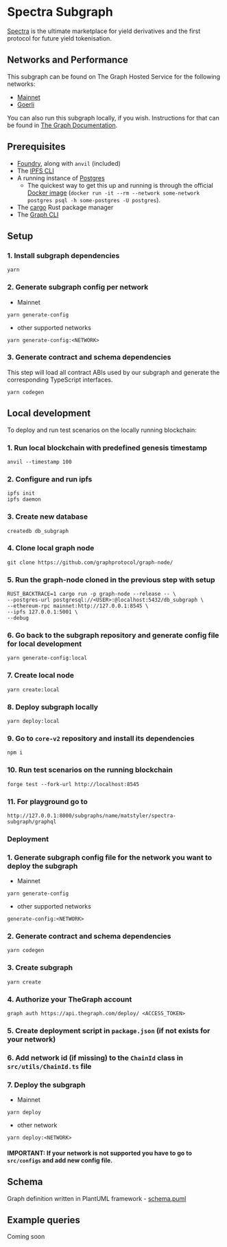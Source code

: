 # Spectra Subgraph

[Spectra](https://www.spectra.finance/) is the ultimate marketplace for yield derivatives and the first protocol for future yield tokenisation.

## Networks and Performance

This subgraph can be found on The Graph Hosted Service for the following networks:

-   [Mainnet](https://thegraph.com/hosted-service/subgraph/matstyler/spectra-subgraph)
-   [Goerli](https://thegraph.com/hosted-service/subgraph/matstyler/spectra-subgraph-goerli)

You can also run this subgraph locally, if you wish. Instructions for that can be found in [The Graph Documentation](https://thegraph.com/docs/en/cookbook/quick-start/).

## Prerequisites

-   [Foundry](https://getfoundry.sh/), along with `anvil` (included)
-   The [IPFS CLI](https://docs.ipfs.tech/install/command-line/)
-   A running instance of [Postgres](https://www.postgresql.org/docs/current/server-start.html)
    -   The quickest way to get this up and running is through the official [Docker image](https://hub.docker.com/_/postgres) (`docker run -it --rm --network some-network postgres psql -h some-postgres -U postgres`).
-   The [cargo](https://doc.rust-lang.org/cargo/getting-started/installation.html) Rust package manager
-   The [Graph CLI](https://thegraph.com/docs/en/cookbook/quick-start/)

## Setup

### 1. Install subgraph dependencies

```properties
yarn
```

### 2. Generate subgraph config per network

-   Mainnet

```properties
yarn generate-config
```

-   other supported networks

```properties
yarn generate-config:<NETWORK>
```

### 3. Generate contract and schema dependencies

This step will load all contract ABIs used by our subgraph and generate the corresponding TypeScript interfaces.

```properties
yarn codegen
```

## Local development

To deploy and run test scenarios on the locally running blockchain:

### 1. Run local blockchain with predefined genesis timestamp

```properties
anvil --timestamp 100
```

### 2. Configure and run ipfs

```properties
ipfs init
ipfs daemon
```

### 3. Create new database

```properties
createdb db_subgraph
```

### 4. Clone local graph node

```properties
git clone https://github.com/graphprotocol/graph-node/
```

### 5. Run the graph-node cloned in the previous step with setup

```properties
RUST_BACKTRACE=1 cargo run -p graph-node --release -- \
--postgres-url postgresql://<USER>:@localhost:5432/db_subgraph \
--ethereum-rpc mainnet:http://127.0.0.1:8545 \
--ipfs 127.0.0.1:5001 \
--debug
```

### 6. Go back to the subgraph repository and generate config file for local development

```properties
yarn generate-config:local
```

### 7. Create local node

```properties
yarn create:local
```

### 8. Deploy subgraph locally

```properties
yarn deploy:local
```

### 9. Go to `core-v2` repository and install its dependencies

```properties
npm i
```

### 10. Run test scenarios on the running blockchain

```properties
forge test --fork-url http://localhost:8545
```

### 11. For playground go to

```properties
http://127.0.0.1:8000/subgraphs/name/matstyler/spectra-subgraph/graphql
```

### Deployment

### 1. Generate subgraph config file for the network you want to deploy the subgraph

-   Mainnet

```properties
yarn generate-config
```

-   other supported networks

```properties
generate-config:<NETWORK>
```

### 2. Generate contract and schema dependencies

```properties
yarn codegen
```

### 3. Create subgraph

```properties
yarn create
```

### 4. Authorize your TheGraph account

```properties
graph auth https://api.thegraph.com/deploy/ <ACCESS_TOKEN>
```

### 5. Create deployment script in `package.json` (if not exists for your network)

### 6. Add network id (if missing) to the `ChainId` class in `src/utils/ChainId.ts` file 

### 7. Deploy the subgraph

-   Mainnet

```properties
yarn deploy
```

-   other network

```properties
yarn deploy:<NETWORK>
```

#### IMPORTANT: If your network is not supported you have to go to `src/configs` and add new config file.

## Schema
Graph definition written in PlantUML framework -  [schema.puml](schema.puml)

## Example queries

Coming soon

```

```
